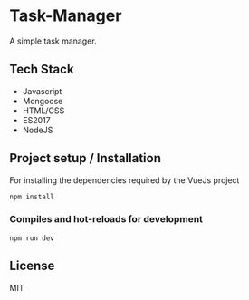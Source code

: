 # Task-Manager
A simple task manager.

## Tech Stack

- Javascript
- Mongoose
- HTML/CSS
- ES2017
- NodeJS

## Project setup / Installation

For installing the dependencies required by the VueJs project

```
npm install
```

### Compiles and hot-reloads for development

```
npm run dev
```

## License

MIT
